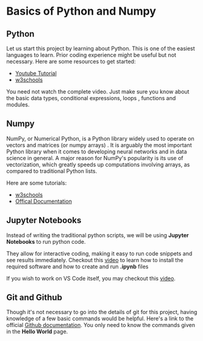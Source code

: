 # Basics of Python and Numpy
## Python

Let us start this project by learning about Python. This is one of the easiest languages to learn. Prior coding experience might be useful but not necessary.
Here are some resources to get started:
- [Youtube Tutorial](https://youtu.be/_uQrJ0TkZlc?si=kxQhvVWxmTY-IR6s)
- [w3schools](https://www.w3schools.com/python/default.asp)

You need not watch the complete video. Just make sure you know about the basic data types, conditional expressions, loops , functions and modules.

## Numpy
NumPy, or Numerical Python, is a Python library widely used to operate on vectors and matrices (or numpy arrays) . 
It is arguably the most important Python library when it comes to developing neural networks and in data science in general. 
A major reason for NumPy's popularity is its use of vectorization, which greatly speeds up computations involving arrays, as compared to traditional Python lists.

Here are some tutorials:
- [w3schools](https://www.w3schools.com/python/numpy/default.asp)
- [Offical Documentation](https://numpy.org/doc/stable/)

## Jupyter Notebooks

Instead of writing the traditional python scripts, we will be using **Jupyter Notebooks** to run python code.


They allow for interactive coding, making it easy to run code snippets and see results immediately.
Checkout this [video](https://youtu.be/HW29067qVWk?si=ur1Cqn8wDdcfwuUf&t=163) to learn how to install the required software and how to create and run **.ipynb** files


If you wish to work on VS Code itself, you may checkout this [video](https://code.visualstudio.com/docs/datascience/jupyter-notebooks).


## Git and Github
Though it's not necessary to go into the details of git for this project, having knowledge of a few basic commands would be helpful.
Here's a link to the official [Github documentation](https://docs.github.com/en/get-started/start-your-journey/hello-world). You only need to know the commands given in the __Hello World__ page.





